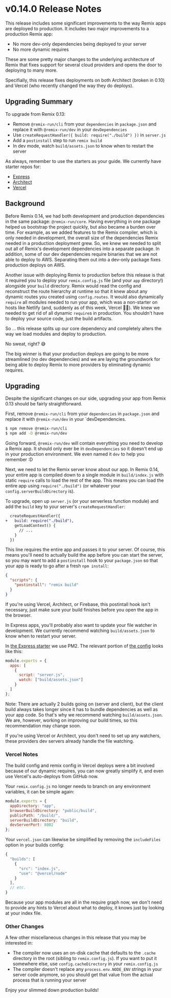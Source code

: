 # v0.14.0 Release Notes

This release includes some significant improvements to the way Remix apps are deployed to production. It includes two major improvements to a production Remix app:

- No more dev-only dependencies being deployed to your server
- No more dynamic requires

These are some pretty major changes to the underlying architecture of Remix that fixes support for several cloud providers and opens the door to deploying to many more.

Specifially, this release fixes deployments on both Architect (broken in 0.10) and Vercel (who recently changed the way they do deploys).

## Upgrading Summary

To upgrade from Remix 0.13:

- Remove `@remix-run/cli` from your `dependencies` in `package.json` and replace it with `@remix-run/dev` in your `devDependencies`
- Use `createRequestHandler({ build: require("./build") })` in `server.js`
- Add a `postinstall` step to run `remix build`
- In dev mode, watch `build/assets.json` to know when to restart the server

As always, remember to use the starters as your guide. We currently have starter repos for:

- [Express](https://github.com/remix-run/starter-express)
- [Architect](https://github.com/remix-run/starter-architect)
- [Vercel](https://github.com/remix-run/starter-vercel)

## Background

Before Remix 0.14, we had both development and production dependencies in the same package: `@remix-run/core`. Having everything in one package helped us bootstrap the project quickly, but also became a burden over time. For example, as we added features to the Remix compiler, which is only needed in development, the overall size of the dependencies Remix needed in a production deployment grew. So, we knew we needed to split out all of Remix's development dependencies into a separate package. In addition, some of our dev dependencies require binaries that we are not able to deploy to AWS. Separating them out into a dev-only package fixes production deploys on AWS.

Another issue with deploying Remix to production before this release is that it required you to deploy your `remix.config.js` file (and your `app` directory!) alongside your `build` directory. Remix would read the config and reconstruct the route hierarchy at runtime so that it knew about any dynamic routes you created using `config.routes`. It would also dynamically `require` all modules needed to run your app, which was a non-starter on hosts like Netlify (and, suddenly as of this week, Vercel 🤷‍♂️). We knew we needed to get rid of all dynamic `require`s in production. You shouldn't have to deploy your source code, just the build artifacts.

So ... this release splits up our core dependency and completely alters the way we load modules and deploy to production.

No sweat, right? 😅

The big winner is that your production deploys are going to be more streamlined (no dev dependencies) and we are laying the groundwork for being able to deploy Remix to more providers by eliminating dynamic requires.

## Upgrading

Despite the significant changes on our side, upgrading your app from Remix 0.13 should be fairly straightforward.

First, remove `@remix-run/cli` from your `dependencies` in `package.json` and replace it with `@remix-run/dev` in your `devDependencies.

```sh
$ npm remove @remix-run/cli
$ npm add -D @remix-run/dev
```

Going forward, `@remix-run/dev` will contain everything you need to develop a Remix app. It should only ever be in `devDependencies` so it doesn't end up in your production environment. We even named it `dev` to help you remember :D

Next, we need to let the Remix server know about our app. In Remix 0.14, your entire app is compiled down to a single module in `build/index.js` with static `require` calls to load the rest of the app. This means you can load the entire app using `require("./build")` (or whatever your `config.serverBuildDirectory` is).

To upgrade, open up `server.js` (or your serverless function module) and add the `build` key to your server's `createRequestHandler`:

```diff
  createRequestHandler({
+   build: require("./build"),
    getLoadContext() {
      // ...
    }
  })
```

This line requires the entire app and passes it to your server. Of course, this means you'll need to actually build the app before you can start the server, so you may want to add a `postinstall` hook to your `package.json` so that your app is ready to go after a fresh `npm install`:

```json
{
  "scripts": {
    "postinstall": "remix build"
  }
}
```

If you're using Vercel, Architect, or Firebase, this postintall hook isn't necessary, just make sure your build finishes before you open the app in the browser.

In Express apps, you'll probably also want to update your file watcher in development. We currently recommend watching `build/assets.json` to know when to restart your server.

In [the Express starter](https://github.com/remix-run/starter-express) we use PM2. The relevant portion of [the config](https://github.com/remix-run/starter-express/blob/master/pm2.config.js) looks like this:

```js
module.exports = {
  apps: [
    {
      script: "server.js",
      watch: ["build/assets.json"]
    }
  ]
};
```

Note: There are actually 2 builds going on (server and client), but the client build always takes longer since it has to bundle dependencies as well as your app code. So that's why we recommend watching `build/assets.json`. We are, however, working on improving our build times, so this recommendation may change soon.

If you're using Vercel or Architect, you don't need to set up any watchers, these providers dev servers already handle the file watching.

### Vercel Notes

The build config and remix config in Vercel deploys were a bit involved because of our dynamic requires, you can now greatly simplify it, and even use Vercel's auto-deploys from GitHub now.

Your `remix.config.js` no longer needs to branch on any environment variables, it can be simple again:

```js
module.exports = {
  appDirectory: "app",
  browserBuildDirectory: "public/build",
  publicPath: "/build/",
  serverBuildDirectory: "build",
  devServerPort: 8002
};
```

Your `vercel.json` can likewise be simplified by removing the `includeFiles` option in your builds config:

```js
{
  "builds": [
    {
      "src": "index.js",
      "use": "@vercel/node"
    }
  ],
  // etc.
}
```

Because your app modules are all in the require graph now, we don't need to provide any hints to Vercel about what to deploy, it knows just by looking at your index file.

### Other Changes

A few other miscellaneous changes in this release that you may be interested in:

- The compiler now uses an on-disk cache that defaults to the `.cache` directory in the root (sibling to `remix.config.js`). If you want to put it somewhere else, use `config.cacheDirectory` in your `remix.config.js`
- The compiler doesn't replace any `process.env.NODE_ENV` strings in your server code anymore, so you should get that value from the actual process that is running your server

Enjoy your slimmed down production builds!
